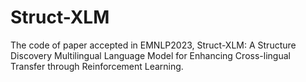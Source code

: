 # Struct-XLM
The code of paper accepted in EMNLP2023, Struct-XLM: A Structure Discovery Multilingual Language Model for Enhancing Cross-lingual Transfer through Reinforcement Learning.
